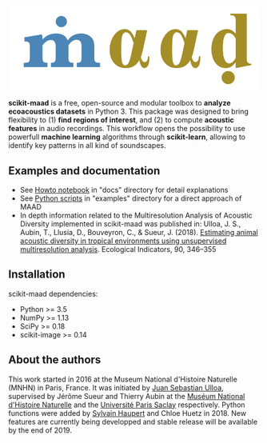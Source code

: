 <img src="logo_maad.png" alt="drawing" width="600"/>


**scikit-maad** is a free, open-source and modular toolbox to **analyze ecoacoustics datasets** in Python 3. This package was designed to bring flexibility to (1) **find regions of interest**, and (2) to compute **acoustic features** in audio recordings. This workflow opens the possibility to use powerfull **machine learning** algorithms through **scikit-learn**, allowing to identify key patterns in all kind of soundscapes.

## Examples and documentation
- See [Howto notebook](./docs/howto.ipynb) in "docs" directory for detail explanations
- See [Python scripts](./examples/) in "examples" directory for a direct approach of MAAD
- In depth information related to the Multiresolution Analysis of Acoustic Diversity implemented in scikit-maad was published in: Ulloa, J. S., Aubin, T., Llusia, D., Bouveyron, C., & Sueur, J. (2018). [Estimating animal acoustic diversity in tropical environments using unsupervised multiresolution analysis](https://doi.org/10.1016/j.ecolind.2018.03.026). Ecological Indicators, 90, 346–355

## Installation
scikit-maad dependencies:

- Python >= 3.5
- NumPy >= 1.13
- SciPy >= 0.18
- scikit-image >= 0.14

## About the authors
This work started in 2016 at the Museum National d'Histoire Naturelle (MNHN) in Paris, France. It was initiated by [Juan Sebastian Ulloa](https://www.researchgate.net/profile/Juan_Ulloa), supervised by Jérôme Sueur and Thierry Aubin at the [Muséum National d'Histoire Naturelle](http://isyeb.mnhn.fr/fr) and the [Université Paris Saclay](http://neuro-psi.cnrs.fr/) respectively. Python functions were added by [Sylvain Haupert](https://www.researchgate.net/profile/Sylvain_Haupert) and Chloe Huetz in 2018. New features are currently being developped and stable release will be available by the end of 2019.
